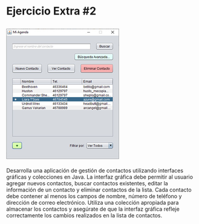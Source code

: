 # Ejercicio Extra #2 
## ![sample](https://github.com/overg3/Guia_02_Extra02/blob/main/samplePic.jpg?raw=true)

Desarrolla una aplicación de gestión de contactos utilizando interfaces gráficas y colecciones en
Java. La interfaz gráfica debe permitir al usuario agregar nuevos contactos, buscar contactos
existentes, editar la información de un contacto y eliminar contactos de la lista. Cada contacto
debe contener al menos los campos de nombre, número de teléfono y dirección de correo
electrónico. Utiliza una colección apropiada para almacenar los contactos y asegúrate de que la
interfaz gráfica refleje correctamente los cambios realizados en la lista de contactos.
